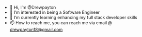 - 👋 Hi, I’m @Drewpayton
- 👀 I’m interested in being a Software Engineer
- 🌱 I’m currently learning enhancing my full stack developer skills
- 📫 How to reach me, you can reach me via email @ drewpayton18@gmail.com

<!---
Drewpayton/Drewpayton is a ✨ special ✨ repository because its `README.md` (this file) appears on your GitHub profile.
You can click the Preview link to take a look at your changes.
--->
